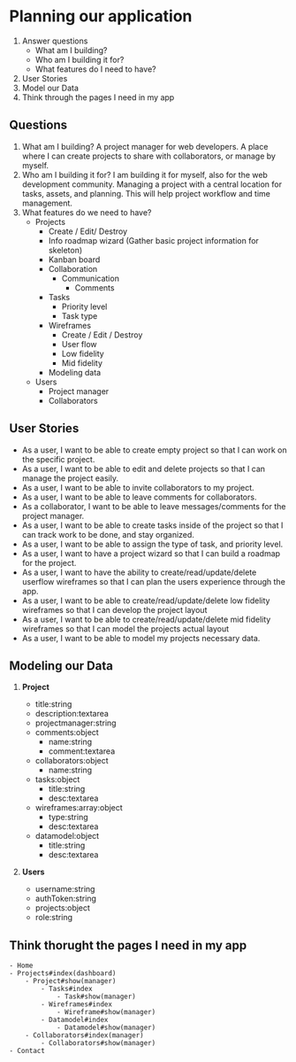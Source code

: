 # Planning our application

1. Answer questions
	- What am I building?
	- Who am I building it for?
	- What features do I need to have?
2. User Stories
3. Model our Data
4. Think through the pages I need in my app

## Questions

1. What am I building? A project manager for web developers. A place where I can create projects to share with collaborators, or manage by myself.   
2. Who am I building it for?  I am building it for myself, also for the web development community. Managing a project with a central location for tasks, assets, and planning. This will help project workflow and time management.
3. What features do we need to have?
	- Projects
		- Create / Edit/ Destroy
		- Info roadmap wizard (Gather basic project information for skeleton)
		- Kanban board
		- Collaboration
			- Communication
				- Comments
		- Tasks
			- Priority level
			- Task type
		- Wireframes
			- Create / Edit / Destroy
			- User flow
			- Low fidelity
			- Mid fidelity
		- Modeling data
	- Users
		- Project manager
		- Collaborators

## User Stories

- As a user, I want to be able to create empty project so that I can work on the specific project.
- As a user, I want to be able to edit and delete projects so that I can manage the project easily.
- As a user, I want to be able to invite collaborators to my project.
- As a user, I want to be able to leave comments for collaborators.
- As a collaborator, I want to be able to leave messages/comments for the project manager.
- As a user, I want to be able to create tasks inside of the project so that I can track work to be done, and stay organized.
- As a user, I want to be able to assign the type of task, and priority level.
- As a user, I want to have a project wizard so that I can build a roadmap for the project.
- As a user, I want to have the ability to create/read/update/delete userflow wireframes so that I can plan the users experience through the app.
- As a user, I want to be able to create/read/update/delete low fidelity wireframes so that I can develop the project layout
- As a user, I want to be able to create/read/update/delete mid fidelity wireframes so that I can model the projects actual layout
- As a user, I want to be able to model my projects necessary data.
	
	

## Modeling our Data

1. **Project**
	- title:string
	- description:textarea
	- projectmanager:string
	- comments:object
		- name:string
		- comment:textarea
	- collaborators:object
		- name:string
	- tasks:object
		- title:string
		- desc:textarea
	- wireframes:array:object
		- type:string
		- desc:textarea
	- datamodel:object
		- title:string
		- desc:textarea

2. **Users**
	- username:string
	- authToken:string
	- projects:object
	- role:string
	
## Think thorught the pages I need in my app

	- Home
	- Projects#index(dashboard)
		- Project#show(manager)
			- Tasks#index
				- Task#show(manager)
			- Wireframes#index
				- Wireframe#show(manager)
			- Datamodel#index
				- Datamodel#show(manager)
		- Collaborators#index(manager)
			- Collaborators#show(manager)	
	- Contact
